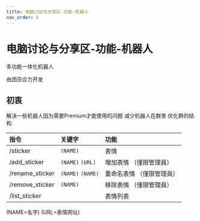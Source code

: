```yaml
---
title: 电脑讨论与分享区-功能-机器人
nav_order: 4
---
```


# 电脑讨论与分享区-功能-机器人
多功能一体化机器人

由团员合力开发

## 初衷
解决一些机器人因为需要Premium才能使用的问题
减少机器人在群里
优化群的结构

|指令           |关键字            |功能 |
|:------------- |:------------------|:---------|
|/sticker       |`(NAME)`           |表情|
|/add_sticker   |`(NAME)` `(URL)`   |增加表情 （僅限管理員）|
|/rename_sticker|`(NAME)` `(NAME)`  |重命名表情 （僅限管理員）|
|/remove_sticker|`(NAME)`           |移除表情 （僅限管理員）|
|/list_sticker  |                   |表情列表|

(NAME=名字) (URL=表情网址)  
